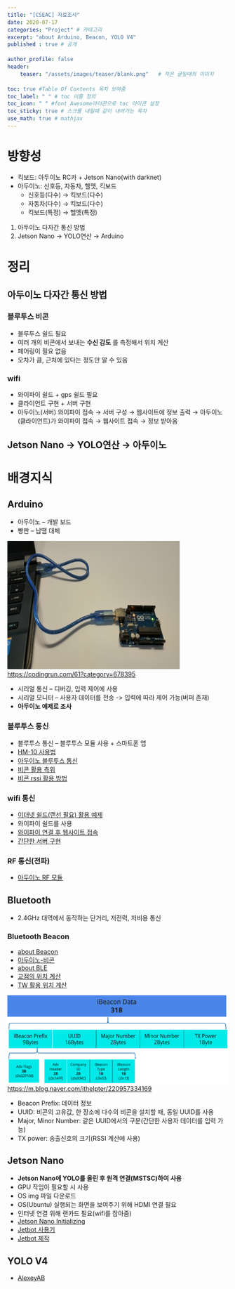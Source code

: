 ```yaml
---
title: "[CSEAC] 자료조사"
date: 2020-07-17
categories: "Project" # 카테고리
excerpt: "about Arduino, Beacon, YOLO V4"
published : true # 공개

author_profile: false
header:
    teaser: "/assets/images/teaser/blank.png"   # 작은 글일때의 이미지

toc: true #Table Of Contents 목차 보여줌
toc_label: " " # toc 이름 정의
toc_icon: " " #font Awesome아이콘으로 toc 아이콘 설정
toc_sticky: true # 스크롤 내릴때 같이 내려가는 목차
use_math: true # mathjax
---
```



# 방향성

- 킥보드: 아두이노 RC카 + Jetson Nano(with darknet)
- 아두이노: 신호등, 자동차, 헬멧, 킥보드
  - 신호등(다수) → 킥보드(다수)
  - 자동차(다수) → 킥보드(다수)
  - 킥보드(특정) → 헬멧(특정)

1. 아두이노 다자간 통신 방법
2. Jetson Nano → YOLO연산 → Arduino

# 정리

## 아두이노 다자간 통신 방법

### 블루투스 비콘

- 블루투스 쉴드 필요
- 여러 개의 비콘에서 보내는 **수신 감도** 를 측정해서 위치 계산
- 페어링이 필요 없음
- 오차가 큼, 근처에 있다는 정도만 알 수 있음

### wifi

- 와이파이 쉴드 + gps 쉴드 필요
- 클라이언트 구현 + 서버 구현
- 아두이노(서버) 와이파이 접속 → 서버 구성 → 웹사이트에 정보 출력 → 아두이노(클라이언트)가 와이파이 접속 → 웹사이트 접속 → 정보 받아옴


## Jetson Nano → YOLO연산 → 아두이노


# 배경지식

## Arduino

- 아두이노 – 개발 보드
- 빵판 – 납땜 대체

![](/assets/posts/proj/5cb9805c.png)
<br><span class="srclink">https://codingrun.com/61?category=678395</span>

- 시리얼 통신 – 디버깅, 입력 제어에 사용
- 시리얼 모니터 – 사용자 데이터를 전송 -> 입력에 따라 제어 가능(버퍼 존재)
- **아두이노 예제로 조사**

### 블루투스 통신

- 블루투스 통신 – 블루투스 모듈 사용 + 스마트폰 앱
- [HM-10 사용법](https://m.blog.naver.com/xisaturn/220712028679)
- [아두이노 블루투스 통신](https://codingrun.com/114?category=674346)
- [비콘 활용 측위](https://gongdae58.tistory.com/73?category=604622)
- [비콘 rssi 활용 방법](http://suk6728.blog.me/221006781206)

### wifi 통신

- [이더넷 쉴드(랜선 필요) 활용 예제](https://calmjy.tistory.com/27)
- 와이파이 쉴드를 사용
- [와이파이 연결 후 웹사이트 접속](https://turtleshell.kr/54?category=763466)
- [간단한 서버 구현](https://turtleshell.kr/59?category=763466)

### RF 통신(전파)

- [아두이노 RF 모듈](https://deneb21.tistory.com/548)

## Bluetooth

- 2.4GHz 대역에서 동작하는 단거리, 저전력, 저비용 통신

### Bluetooth Beacon

- [about Beacon](https://blog.msalt.net/210)
- [아두이노-비콘](https://medium.com/@kimjk4031)
- [about BLE](https://blog-kr.zoyi.co/bluetooth-low-energy-ble/)
- [교점의 위치 계산](https://blog.ghatdev.xyz/10)
- [TW 활용 위치 계산](https://blog.ghatdev.xyz/7)


![](/assets/posts/al/df09ea58.png)
<br><span class="srclink">https://m.blog.naver.com/ithelpter/220957334169</span><br>
- Beacon Prefix: 데이터 정보
- UUID: 비콘의 고유값, 한 장소에 다수의 비콘을 설치할 때, 동일 UUID를 사용
- Major, Minor Number: 같은 UUID에서의 구분(간단한 사용자 데이터를 입력 가능)
- TX power: 송출신호의 크기(RSSI 계산에 사용)


## Jetson Nano

- **Jetson Nano에 YOLO를 올린 후 원격 연결(MSTSC)하여 사용**
- GPU 작업이 필요할 시 사용
- OS img 파일 다운로드
- OS(Ubuntu) 실행되는 화면을 보여주기 위해 HDMI 연결 필요
- 인터넷 연결 위해 랜카드 필요(wifi를 잡아줌)
- [Jetson Nano Initializing](https://wendys.tistory.com/141)
- [Jetbot 사용기](https://jetsonaicar.tistory.com/21?category=816127)
- [Jetbot 제작](https://robertchoi.gitbook.io/jetbot/1)

## YOLO V4

- [AlexeyAB](https://github.com/AlexeyAB/darknet)
